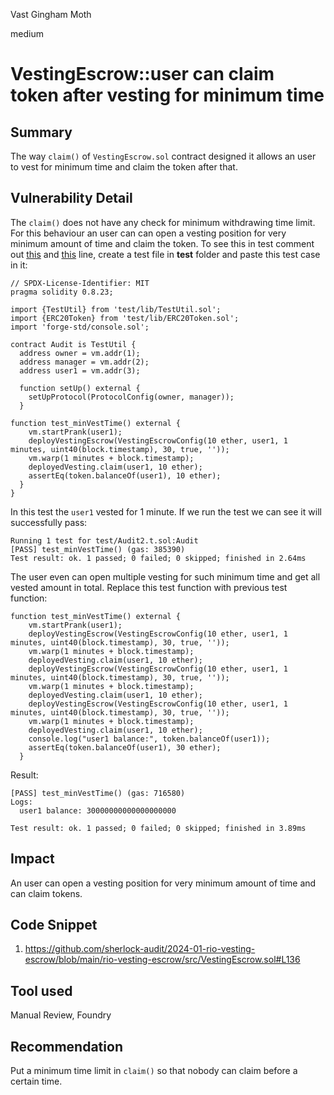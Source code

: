 Vast Gingham Moth

medium

# VestingEscrow::user can claim token after vesting for minimum time

## Summary
The way `claim()` of `VestingEscrow.sol` contract designed it allows an user to vest for minimum time and claim the token after that.
## Vulnerability Detail
The `claim()` does not have any check for minimum withdrawing time limit. For this behaviour an user can can open a vesting position for very minimum amount of time and claim the token. To see this in test comment out [this](https://github.com/sherlock-audit/2024-01-rio-vesting-escrow/blob/main/rio-vesting-escrow/test/lib/TestUtil.sol#L71) and [this](https://github.com/sherlock-audit/2024-01-rio-vesting-escrow/blob/main/rio-vesting-escrow/test/lib/TestUtil.sol#L85) line, create a test file in **test** folder and paste this test case in it:
```solidity
// SPDX-License-Identifier: MIT
pragma solidity 0.8.23;

import {TestUtil} from 'test/lib/TestUtil.sol';
import {ERC20Token} from 'test/lib/ERC20Token.sol';
import 'forge-std/console.sol';

contract Audit is TestUtil {
  address owner = vm.addr(1);
  address manager = vm.addr(2);
  address user1 = vm.addr(3);

  function setUp() external {
    setUpProtocol(ProtocolConfig(owner, manager));
  }

function test_minVestTime() external {
    vm.startPrank(user1);
    deployVestingEscrow(VestingEscrowConfig(10 ether, user1, 1 minutes, uint40(block.timestamp), 30, true, ''));
    vm.warp(1 minutes + block.timestamp);
    deployedVesting.claim(user1, 10 ether);
    assertEq(token.balanceOf(user1), 10 ether);
  }
}
```
In this test the `user1` vested for 1 minute. If we run the test we can see it will successfully pass:
```solidity
Running 1 test for test/Audit2.t.sol:Audit
[PASS] test_minVestTime() (gas: 385390)
Test result: ok. 1 passed; 0 failed; 0 skipped; finished in 2.64ms
```
The user even can open multiple vesting for such minimum time and get all vested amount in total. Replace this test function with previous test function:
```solidity
function test_minVestTime() external {
    vm.startPrank(user1);
    deployVestingEscrow(VestingEscrowConfig(10 ether, user1, 1 minutes, uint40(block.timestamp), 30, true, ''));
    vm.warp(1 minutes + block.timestamp);
    deployedVesting.claim(user1, 10 ether);
    deployVestingEscrow(VestingEscrowConfig(10 ether, user1, 1 minutes, uint40(block.timestamp), 30, true, ''));
    vm.warp(1 minutes + block.timestamp);
    deployedVesting.claim(user1, 10 ether);
    deployVestingEscrow(VestingEscrowConfig(10 ether, user1, 1 minutes, uint40(block.timestamp), 30, true, ''));
    vm.warp(1 minutes + block.timestamp);
    deployedVesting.claim(user1, 10 ether);
    console.log("user1 balance:", token.balanceOf(user1));
    assertEq(token.balanceOf(user1), 30 ether);
  }
```
Result:
```solidity
[PASS] test_minVestTime() (gas: 716580)
Logs:
  user1 balance: 30000000000000000000

Test result: ok. 1 passed; 0 failed; 0 skipped; finished in 3.89ms
```
## Impact
An user can open a vesting position for very minimum amount of time and can claim tokens.
## Code Snippet
1. https://github.com/sherlock-audit/2024-01-rio-vesting-escrow/blob/main/rio-vesting-escrow/src/VestingEscrow.sol#L136
## Tool used

Manual Review, Foundry

## Recommendation
Put a minimum time limit in `claim()` so that nobody can claim before a certain time.
